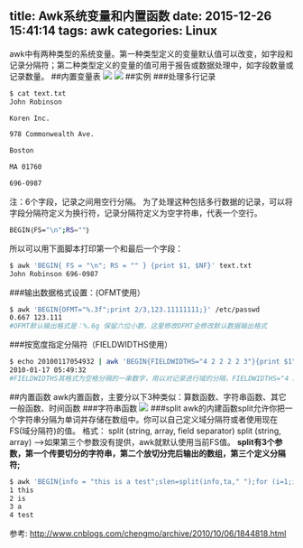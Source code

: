 title: Awk系统变量和内置函数
date: 2015-12-26 15:41:14
tags: awk
categories: Linux
---
awk中有两种类型的系统变量。第一种类型定义的变量默认值可以改变，如字段和记录分隔符；第二种类型定义的变量的值可用于报告或数据处理中，如字段数量或记录数量。
##内置变量表
![](http://7xk19o.com1.z0.glb.clouddn.com/awk-evn.png)
![](http://7xk19o.com1.z0.glb.clouddn.com/awk-ofs.png)
##实例
###处理多行记录
``` bash
$ cat text.txt
John Robinson

Koren Inc.

978 Commonwealth Ave.

Boston

MA 01760

696-0987
```
注：6个字段，记录之间用空行分隔。
为了处理这种包括多行数据的记录，可以将字段分隔符定义为换行符，记录分隔符定义为空字符串，代表一个空行。
``` bash
BEGIN｛FS="\n";RS=""｝
```
所以可以用下面脚本打印第一个和最后一个字段：
``` bash
$ awk 'BEGIN{ FS = "\n"; RS = "" } {print $1, $NF}' text.txt
John Robinson 696-0987
```
###输出数据格式设置：(OFMT使用）
``` bash
$ awk 'BEGIN{OFMT="%.3f";print 2/3,123.11111111;}' /etc/passwd   
0.667 123.111
#OFMT默认输出格式是：%.6g 保留六位小数，这里修改OFMT会修改默认数据输出格式
```
###按宽度指定分隔符（FIELDWIDTHS使用）
``` bash
$ echo 20100117054932 | awk 'BEGIN{FIELDWIDTHS="4 2 2 2 2 3"}{print $1"-"$2"-"$3,$4":"$5":"$6}'
2010-01-17 05:49:32
#FIELDWIDTHS其格式为空格分隔的一串数字，用以对记录进行域的分隔，FIELDWIDTHS="4 2 2 2 2 2"就表示$1宽度是4，$2是2，$3是2  .... 。这个时候会忽略：FS分隔符
```
##内置函数
awk内置函数，主要分以下3种类似：算数函数、字符串函数、其它一般函数、时间函数
###字符串函数
![](http://7xk19o.com1.z0.glb.clouddn.com/awk-arrny.png)
###split
awk的内建函数split允许你把一个字符串分隔为单词并存储在数组中。你可以自己定义域分隔符或者使用现在FS(域分隔符)的值。
格式：
   split (string, array, field separator)
   split (string, array)  -->如果第三个参数没有提供，awk就默认使用当前FS值。
**split有3个参数，第一个传要切分的字符串，第二个放切分完后输出的数组，第三个定义分隔符;**
``` bash
$ awk 'BEGIN{info = "this is a test";slen=split(info,ta," ");for (i=1;i<=slen;i++) {print i,ta[i];}}'
1 this
2 is
3 a
4 test
```
参考:
http://www.cnblogs.com/chengmo/archive/2010/10/06/1844818.html